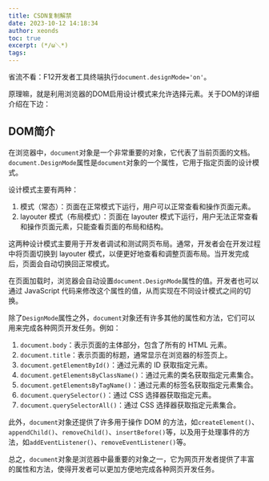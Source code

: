 ```yaml
---
title: CSDN复制解禁
date: 2023-10-12 14:18:34
author: xeonds
toc: true
excerpt: (*/ω＼*)
tags:
---
```


省流不看：F12开发者工具终端执行`document.designMode='on'`。

原理嘛，就是利用浏览器的DOM启用设计模式来允许选择元素。关于DOM的详细介绍在下边：

## DOM简介

在浏览器中，`document`对象是一个非常重要的对象，它代表了当前页面的文档。`document.DesignMode`属性是`document`对象的一个属性，它用于指定页面的设计模式。

设计模式主要有两种：

1. 模式（常态）：页面在正常模式下运行，用户可以正常查看和操作页面元素。  
2. layouter 模式（布局模式）：页面在 layouter 模式下运行，用户无法正常查看和操作页面元素，只能查看页面的布局和结构。

这两种设计模式主要用于开发者调试和测试网页布局。通常，开发者会在开发过程中将页面切换到 layouter 模式，以便更好地查看和调整页面布局。当开发完成后，页面会自动切换回正常模式。

在页面加载时，浏览器会自动设置`document.DesignMode`属性的值。开发者也可以通过 JavaScript 代码来修改这个属性的值，从而实现在不同设计模式之间的切换。

除了`DesignMode`属性之外，`document`对象还有许多其他的属性和方法，它们可以用来完成各种网页开发任务。例如：

1. `document.body`：表示页面的主体部分，包含了所有的 HTML 元素。  
2. `document.title`：表示页面的标题，通常显示在浏览器的标签页上。  
3. `document.getElementById()`：通过元素的 ID 获取指定元素。  
4. `document.getElementsByClassName()`：通过元素的类名获取指定元素集合。  
5. `document.getElementsByTagName()`：通过元素的标签名获取指定元素集合。  
6. `document.querySelector()`：通过 CSS 选择器获取指定元素。  
7. `document.querySelectorAll()`：通过 CSS 选择器获取指定元素集合。

此外，`document`对象还提供了许多用于操作 DOM 的方法，如`createElement()`、`appendChild()`、`removeChild()`、`insertBefore()`等，以及用于处理事件的方法，如`addEventListener()`、`removeEventListener()`等。

总之，`document`对象是浏览器中最重要的对象之一，它为网页开发者提供了丰富的属性和方法，使得开发者可以更加方便地完成各种网页开发任务。

